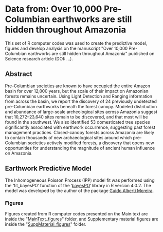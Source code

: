 # **Data from: Over 10,000 Pre-Columbian earthworks are still hidden throughout Amazonia** <br />
This set of R computer codes was used to create the predictive model, figures and develop analysis on the manuscript "Over 10,000 Pre-Columbian earthworks are still hidden throughout Amazonia" published on Science research article (DOI: ...).

## **Abstract** <br />
Pre-Columbian societies are known to have occupied the entire Amazon basin for over 12,000 years, but the scale of their impact on Amazonian forests remains uncertain. Using Light Detection and Ranging information from across the basin, we report the discovery of 24 previously undetected pre-Columbian earthworks beneath the forest canopy. Modeled distribution and abundance of large-scale archeological sites across Amazonia suggest that 10,272–23,640 sites remain to be discovered, and that most will be found in the southwest. We also identified 53 domesticated tree species significantly associated with earthwork occurrence, suggesting past forest management practices. Closed-canopy forests across Amazonia are likely to contain thousands of new archaeological sites around which pre-Columbian societies actively modified forests, a discovery that opens new opportunities for understanding the magnitude of ancient human influence on Amazonia.

## **Earthwork Predictive Model** <br />
The Inhomogeneous Poisson Process (IPP) model fit was performed using the ‘fit_bayesPO’ function of the ‘<a href="https://CRAN.R-project.org/package=bayesPO" target="_blank">bayesPO</a>’ library in R version 4.0.2. The model was developed by the author of the package <a href="https://github.com/GuidoAMoreira" target="_blank">Guido Alberti Moreira</a>.

### Figures
Figures created from R computer codes presented on the Main text are inside the "<a href="https://github.com/Vperipato/ade2541/tree/main/MainText_figures" target="_blank">MainText_figures</a>" folder, and Supplementary material figures are inside the "<a href="https://github.com/Vperipato/ade2541/tree/main/SuppMaterial_figures" target="_blank">SuppMaterial_figures</a>" folder.
